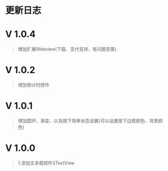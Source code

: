 # 更新日志
# V 1.0.4
>增加扩展Webview(下载、支付支持，有问题完善)
# V 1.0.2
>增加倒计时控件
# V 1.0.1
>增加圆环、渐变、以及按下简单状态设置(可以设置按下边框颜色、背景颜色)
# V 1.0.0
>1.添加文本框控件STextView
